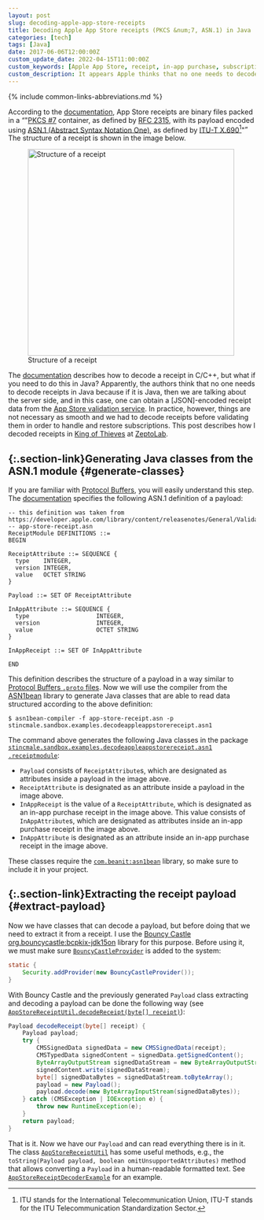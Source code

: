 ```yaml
---
layout: post
slug: decoding-apple-app-store-receipts
title: Decoding Apple App Store receipts (PKCS &num;7, ASN.1) in Java
categories: [tech]
tags: [Java]
date: 2017-06-06T12:00:00Z
custom_update_date: 2022-04-15T11:00:00Z
custom_keywords: [Apple App Store, receipt, in-app purchase, subscription, decode, PKCS &num;7, ASN.1]
custom_description: It appears Apple thinks that no one needs to decode receipts on the server side. In practice, however, things are not necessary as smooth and we had to decode receipts before validating them in order to handle and restore subscriptions. This post describes how to do this in Java.
---
```

{% include common-links-abbreviations.md %}

According to the [documentation](https://developer.apple.com/library/content/releasenotes/General/ValidateAppStoreReceipt/Chapters/ValidateLocally.html),
App Store receipts are binary files packed in a
<q>"[PKCS #7](https://www.rfc-editor.org/rfc/rfc2315) container,
as defined by [RFC 2315](https://www.rfc-editor.org/rfc/rfc2315),
with its payload encoded using [ASN.1 (Abstract Syntax Notation One)](https://www.itu.int/en/ITU-T/asn1/Pages/introduction.aspx),
as defined by [ITU-T X.690](https://handle.itu.int/11.1002/1000/12483)[^1]"</q>
The structure of a receipt is shown in the image below.

<figure>
  <img src="{% link /assets/img/blog/decoding-apple-app-store-receipts/receipt-structure.png %}" alt="Structure of a receipt" style="width: 30em; height: auto;">
  <figcaption>Structure of a receipt</figcaption>
</figure>

The [documentation](https://developer.apple.com/library/content/releasenotes/General/ValidateAppStoreReceipt/Chapters/ValidateLocally.html)
describes how to decode a receipt in C/C++, but what if you need to do this in Java?
Apparently, the authors think that no one needs to decode receipts in Java because if it is Java,
then we are talking about the server side, and in this case,
one can obtain a [JSON]-encoded receipt data from the
[App Store validation service](https://developer.apple.com/documentation/storekit/in-app_purchase/validating_receipts_with_the_app_store).
In practice, however, things are not necessary as smooth and we had to decode receipts before validating them in order to handle and restore subscriptions.
This post describes how I decoded receipts in [King of Thieves](https://www.kingofthieves.com/) at [ZeptoLab](https://www.zeptolab.com/).

## [](#generate-classes){:.section-link}Generating Java classes from the ASN.1 module {#generate-classes}
If you are familiar with [Protocol Buffers](https://developers.google.com/protocol-buffers/), you will easily understand this step.
The [documentation](https://developer.apple.com/library/content/releasenotes/General/ValidateAppStoreReceipt/Chapters/ValidateLocally.html)
specifies the following ASN.1 definition of a payload:

```
-- this definition was taken from https://developer.apple.com/library/content/releasenotes/General/ValidateAppStoreReceipt/Chapters/ValidateLocally.html
-- app-store-receipt.asn
ReceiptModule DEFINITIONS ::=
BEGIN

ReceiptAttribute ::= SEQUENCE {
  type    INTEGER,
  version INTEGER,
  value   OCTET STRING
}

Payload ::= SET OF ReceiptAttribute

InAppAttribute ::= SEQUENCE {
  type                   INTEGER,
  version                INTEGER,
  value                  OCTET STRING
}

InAppReceipt ::= SET OF InAppAttribute

END
```

This definition describes the structure of a payload in a way similar to [Protocol Buffers `.proto` files](https://developers.google.com/protocol-buffers/docs/proto3).
Now we will use the compiler from the [ASN1bean](https://www.beanit.com/asn1/) library to generate Java classes
that are able to read data structured according to the above definition:

```shell
$ asn1bean-compiler -f app-store-receipt.asn -p stincmale.sandbox.examples.decodeappleappstorereceipt.asn1
```

The command above generates the following Java classes in the package
[<code>stincmale<wbr>.sandbox<wbr>.examples<wbr>.decodeappleappstorereceipt<wbr>.asn1<wbr>.receiptmodule</code>](https://github.com/stIncMale/sandbox-java/tree/master/examples/src/main/java/stincmale/sandbox/examples/decodeappleappstorereceipt/asn1/receiptmodule):
* `Payload` consists of `ReceiptAttribute`s, which are designated as attributes inside a payload in the image above.
* `ReceiptAttribute` is designated as an attribute inside a payload in the image above.
* `InAppReceipt` is the value of a `ReceiptAttribute`, which is designated as an in-app purchase receipt in the image above.
This value consists of `InAppAttribute`s, which are designated as attributes inside an in-app purchase receipt in the image above.
* `InAppAttribute` is designated as an attribute inside an in-app purchase receipt in the image above.

These classes require the [`com.beanit:asn1bean`](https://search.maven.org/artifact/com.beanit/asn1bean) library,
so make sure to include it in your project.

## [](#extract-payload){:.section-link}Extracting the receipt payload {#extract-payload}
Now we have classes that can decode a payload, but before doing that we need to extract it from a receipt.
I use the [Bouncy Castle](https://www.bouncycastle.org/java.html)
[org.bouncycastle:bcpkix-jdk15on](https://search.maven.org/artifact/org.bouncycastle/bcpkix-jdk15on) library for this purpose.
Before using it, we must make sure
[`BouncyCastleProvider`](https://www.bouncycastle.org/docs/docs1.5on/org/bouncycastle/jce/provider/BouncyCastleProvider.html) is added to the system:

```java
static {
    Security.addProvider(new BouncyCastleProvider());
}
```

With Bouncy Castle and the previously generated `Payload` class extracting and decoding a payload can be done the following way
(see [`AppStoreReceiptUtil.decodeReceipt(byte[] receipt)`](https://github.com/stIncMale/sandbox-java/blob/master/examples/src/main/java/stincmale/sandbox/examples/decodeappleappstorereceipt/AppStoreReceiptUtil.java)):

```java
Payload decodeReceipt(byte[] receipt) {
    Payload payload;
    try {
        CMSSignedData signedData = new CMSSignedData(receipt);
        CMSTypedData signedContent = signedData.getSignedContent();
        ByteArrayOutputStream signedDataStream = new ByteArrayOutputStream();
        signedContent.write(signedDataStream);
        byte[] signedDataBytes = signedDataStream.toByteArray();
        payload = new Payload();
        payload.decode(new ByteArrayInputStream(signedDataBytes));
    } catch (CMSException | IOException e) {
        throw new RuntimeException(e);
    }
    return payload;
}
```

That is it. Now we have our `Payload` and can read everything there is in it.
The class [`AppStoreReceiptUtil`](https://github.com/stIncMale/sandbox-java/blob/master/examples/src/main/java/stincmale/sandbox/examples/decodeappleappstorereceipt/AppStoreReceiptUtil.java)
has some useful methods, e.g., the `toString(Payload payload, boolean omitUnsupportedAttributes)` method
that allows converting a `Payload` in a human-readable formatted text. See
[`AppStoreReceiptDecoderExample`](https://github.com/stIncMale/sandbox-java/blob/master/examples/src/main/java/stincmale/sandbox/examples/decodeappleappstorereceipt/AppStoreReceiptDecoderExample.java)
for an example.

[^1]: ITU stands for the International Telecommunication Union, ITU-T stands for the ITU Telecommunication Standardization Sector.
